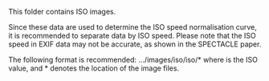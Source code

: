 This folder contains ISO images.

Since these data are used to determine the ISO speed normalisation curve, it is recommended to separate data by ISO speed. Please note that the ISO speed in EXIF data may not be accurate, as shown in the SPECTACLE paper.

The following format is recommended:
.../images/iso/iso<ISO>/*
where <ISO> is the ISO value, and * denotes the location of the image files.
